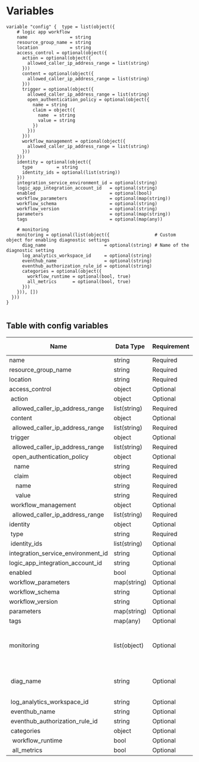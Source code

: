# Variables

```
variable "config" {  type = list(object({
    # logic app workflow
    name                = string
    resource_group_name = string
    location            = string
    access_control = optional(object({
      action = optional(object({
        allowed_caller_ip_address_range = list(string)
      }))
      content = optional(object({
        allowed_caller_ip_address_range = list(string)
      }))
      trigger = optional(object({
        allowed_caller_ip_address_range = list(string)
        open_authentication_policy = optional(object({
          name = string
          claim = object({
            name  = string
            value = string
          })
        }))
      }))
      workflow_management = optional(object({
        allowed_caller_ip_address_range = list(string)
      }))
    }))
    identity = optional(object({
      type         = string
      identity_ids = optional(list(string))
    }))
    integration_service_environment_id = optional(string)
    logic_app_integration_account_id   = optional(string)
    enabled                            = optional(bool)
    workflow_parameters                = optional(map(string))
    workflow_schema                    = optional(string)
    workflow_version                   = optional(string)
    parameters                         = optional(map(string))
    tags                               = optional(map(any))

    # monitoring
    monitoring = optional(list(object({                 # Custom object for enabling diagnostic settings
      diag_name                      = optional(string) # Name of the diagnostic setting
      log_analytics_workspace_id     = optional(string)
      eventhub_name                  = optional(string)
      eventhub_authorization_rule_id = optional(string)
      categories = optional(object({
        workflow_runtime = optional(bool, true)
        all_metrics      = optional(bool, true)
      }))
    })), [])
  }))
}


```


## Table with config variables

| Name | Data Type | Requirement | Default Value | Comment |
| ------- | --------- | ----------- | ------------- | ------- |
|name | string | Required |  |  |
|resource_group_name | string | Required |  |  |
|location | string | Required |  |  |
|access_control | object | Optional |  |  |
|&nbsp;action | object | Optional |  |  |
|&nbsp;&nbsp;allowed_caller_ip_address_range | list(string) | Required |  |  |
|&nbsp;content | object | Optional |  |  |
|&nbsp;&nbsp;allowed_caller_ip_address_range | list(string) | Required |  |  |
|&nbsp;trigger | object | Optional |  |  |
|&nbsp;&nbsp;allowed_caller_ip_address_range | list(string) | Required |  |  |
|&nbsp;&nbsp;open_authentication_policy | object | Optional |  |  |
|&nbsp;&nbsp;&nbsp;name | string | Required |  |  |
|&nbsp;&nbsp;&nbsp;claim | object | Required |  |  |
|&nbsp;&nbsp;&nbsp;&nbsp;name | string | Required |  |  |
|&nbsp;&nbsp;&nbsp;&nbsp;value | string | Required |  |  |
|&nbsp;workflow_management | object | Optional |  |  |
|&nbsp;&nbsp;allowed_caller_ip_address_range | list(string) | Required |  |  |
|identity | object | Optional |  |  |
|&nbsp;type | string | Required |  |  |
|&nbsp;identity_ids | list(string) | Optional |  |  |
|integration_service_environment_id | string | Optional |  |  |
|logic_app_integration_account_id | string | Optional |  |  |
|enabled | bool | Optional |  |  |
|workflow_parameters | map(string) | Optional |  |  |
|workflow_schema | string | Optional |  |  |
|workflow_version | string | Optional |  |  |
|parameters | map(string) | Optional |  |  |
|tags | map(any) | Optional |  |  |
|monitoring | list(object) | Optional | [] |  Custom object for enabling diagnostic settings |
|&nbsp;diag_name | string | Optional |  |  Name of the diagnostic setting |
|&nbsp;log_analytics_workspace_id | string | Optional |  |  |
|&nbsp;eventhub_name | string | Optional |  |  |
|&nbsp;eventhub_authorization_rule_id | string | Optional |  |  |
|&nbsp;categories | object | Optional |  |  |
|&nbsp;&nbsp;workflow_runtime | bool | Optional |  true |  |
|&nbsp;&nbsp;all_metrics | bool | Optional |  true |  |


